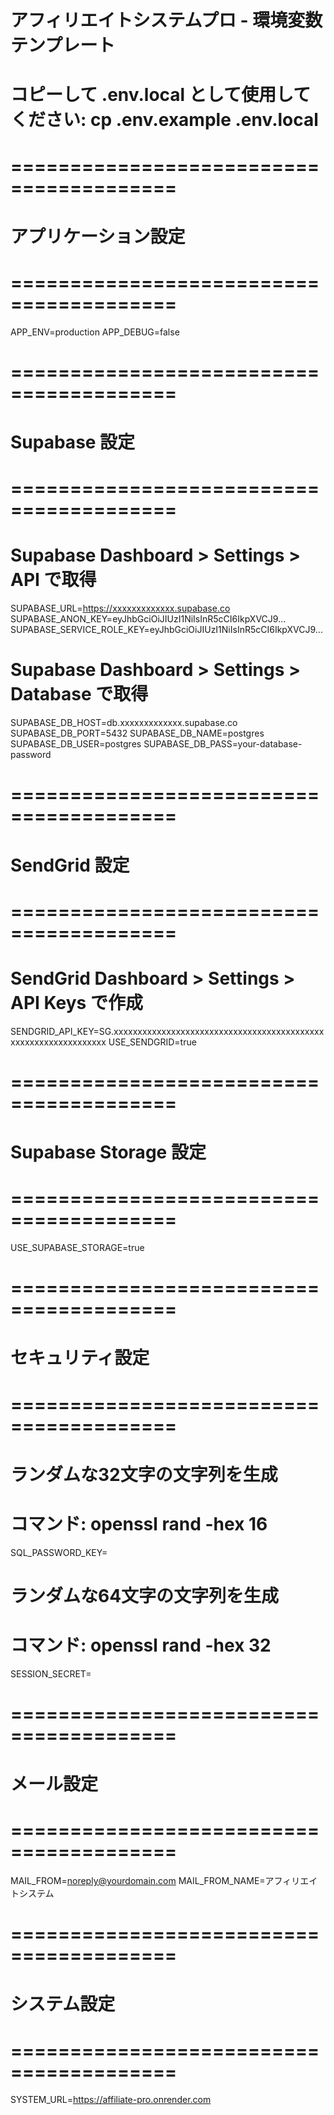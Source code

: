 # アフィリエイトシステムプロ - 環境変数テンプレート
# コピーして .env.local として使用してください: cp .env.example .env.local

# ========================================
# アプリケーション設定
# ========================================
APP_ENV=production
APP_DEBUG=false

# ========================================
# Supabase 設定
# ========================================
# Supabase Dashboard > Settings > API で取得
SUPABASE_URL=https://xxxxxxxxxxxxx.supabase.co
SUPABASE_ANON_KEY=eyJhbGciOiJIUzI1NiIsInR5cCI6IkpXVCJ9...
SUPABASE_SERVICE_ROLE_KEY=eyJhbGciOiJIUzI1NiIsInR5cCI6IkpXVCJ9...

# Supabase Dashboard > Settings > Database で取得
SUPABASE_DB_HOST=db.xxxxxxxxxxxxx.supabase.co
SUPABASE_DB_PORT=5432
SUPABASE_DB_NAME=postgres
SUPABASE_DB_USER=postgres
SUPABASE_DB_PASS=your-database-password

# ========================================
# SendGrid 設定
# ========================================
# SendGrid Dashboard > Settings > API Keys で作成
SENDGRID_API_KEY=SG.xxxxxxxxxxxxxxxxxxxxxxxxxxxxxxxxxxxxxxxxxxxxxxxxxxxxxxxxxxxxxxxx
USE_SENDGRID=true

# ========================================
# Supabase Storage 設定
# ========================================
USE_SUPABASE_STORAGE=true

# ========================================
# セキュリティ設定
# ========================================
# ランダムな32文字の文字列を生成
# コマンド: openssl rand -hex 16
SQL_PASSWORD_KEY=

# ランダムな64文字の文字列を生成
# コマンド: openssl rand -hex 32
SESSION_SECRET=

# ========================================
# メール設定
# ========================================
MAIL_FROM=noreply@yourdomain.com
MAIL_FROM_NAME=アフィリエイトシステム

# ========================================
# システム設定
# ========================================
SYSTEM_URL=https://affiliate-pro.onrender.com
